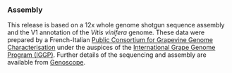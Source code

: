 ### Assembly

This release is based on a 12x whole genome shotgun sequence assembly
and the V1 annotation of the *Vitis vinifera* genome. These data were
prepared by a French-Italian [Public Consortium for Grapevine Genome
Characterisation](http://europepmc.org/abstract/MED/17721507) under the
auspices of the [International Grape Genome Program
(IGGP)](https://www6.inrae.fr/iggp). Further details of the sequencing and
assembly are available from
[Genoscope](http://www.genoscope.cns.fr/spip/Vitis-vinifera-whole-genome.html).
